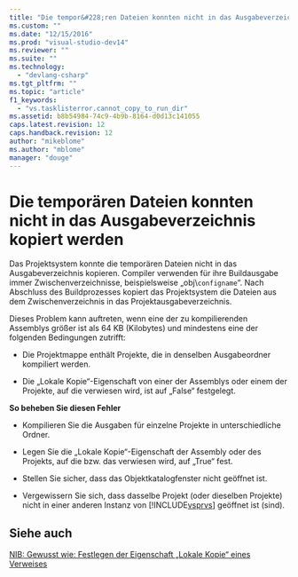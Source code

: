 ```yaml
---
title: "Die tempor&#228;ren Dateien konnten nicht in das Ausgabeverzeichnis kopiert werden | Microsoft Docs"
ms.custom: ""
ms.date: "12/15/2016"
ms.prod: "visual-studio-dev14"
ms.reviewer: ""
ms.suite: ""
ms.technology: 
  - "devlang-csharp"
ms.tgt_pltfrm: ""
ms.topic: "article"
f1_keywords: 
  - "vs.tasklisterror.cannot_copy_to_run_dir"
ms.assetid: b8b54984-74c9-4b9b-8164-d0d13c141055
caps.latest.revision: 12
caps.handback.revision: 12
author: "mikeblome"
ms.author: "mblome"
manager: "douge"
---
```

# Die tempor&#228;ren Dateien konnten nicht in das Ausgabeverzeichnis kopiert werden
Das Projektsystem konnte die temporären Dateien nicht in das Ausgabeverzeichnis kopieren. Compiler verwenden für ihre Buildausgabe immer Zwischenverzeichnisse, beispielsweise „obj\\`configname`“. Nach Abschluss des Buildprozesses kopiert das Projektsystem die Dateien aus dem Zwischenverzeichnis in das Projektausgabeverzeichnis.  
  
 Dieses Problem kann auftreten, wenn eine der zu kompilierenden Assemblys größer ist als 64 KB \(Kilobytes\) und mindestens eine der folgenden Bedingungen zutrifft:  
  
-   Die Projektmappe enthält Projekte, die in denselben Ausgabeordner kompiliert werden.  
  
-   Die „Lokale Kopie“\-Eigenschaft von einer der Assemblys oder einem der Projekte, auf die verwiesen wird, ist auf „False“ festgelegt.  
  
 **So beheben Sie diesen Fehler**  
  
-   Kompilieren Sie die Ausgaben für einzelne Projekte in unterschiedliche Ordner.  
  
-   Legen Sie die „Lokale Kopie“\-Eigenschaft der Assembly oder des Projekts, auf die bzw. das verwiesen wird, auf „True“ fest.  
  
-   Stellen Sie sicher, dass das Objektkatalogfenster nicht geöffnet ist.  
  
-   Vergewissern Sie sich, dass dasselbe Projekt \(oder dieselben Projekte\) nicht in einer anderen Instanz von [!INCLUDE[vsprvs](../code-quality/includes/vsprvs_md.md)] geöffnet ist \(sind\).  
  
## Siehe auch  
 [NIB: Gewusst wie: Festlegen der Eigenschaft „Lokale Kopie“ eines Verweises](http://msdn.microsoft.com/de-de/dfe2ba13-f27f-4356-a481-ea67d5acacbd)